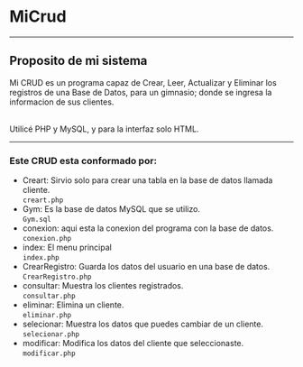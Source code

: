 # MiCrud
****
<h2>Proposito de mi sistema</h2>
Mi CRUD es un programa capaz de Crear, Leer, Actualizar y Eliminar los registros de una Base de Datos, para un gimnasio; donde se ingresa la informacion de sus
clientes.
<br><br>

Utilicé PHP y MySQL, y para la interfaz solo HTML.
***
### Este CRUD esta conformado por:<br>

- Creart: Sirvio solo para crear una tabla en la base de datos llamada cliente.<br>
`creart.php       `
- Gym: Es la base de datos MySQL que se utilizo.<br>
`Gym.sql          `
- conexion: aqui esta la conexion del programa con la base de datos.<br>
`conexion.php     `
- index: El menu principal<br>
`index.php        `
- CrearRegistro: Guarda los datos del usuario en una base de datos.<br>
`CrearRegistro.php`<br>
- consultar: Muestra los clientes registrados.<br>
`consultar.php    `
- eliminar: Elimina un cliente.<br>
`eliminar.php     `
- selecionar: Muestra los datos que puedes cambiar de un cliente.<br>
`selecionar.php   `
- modificar: Modifica los datos del cliente que seleccionaste.<br>
`modificar.php    `


